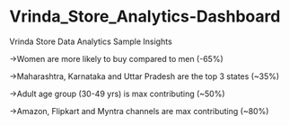# Vrinda_Store_Analytics-Dashboard
Vrinda Store Data Analytics
Sample Insights

->Women are more likely to buy compared to men (-65%)

->Maharashtra, Karnataka and Uttar Pradesh are the top 3 states (~35%)

->Adult age group (30-49 yrs) is max contributing (~50%)

->Amazon, Flipkart and Myntra channels are max contributing (~80%)
